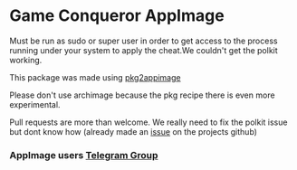 # Game Conqueror AppImage

Must be run as sudo or super user in order to get access to the process running under your system to apply the cheat.We couldn't get the polkit working.

This package was made using [pkg2appimage](https://github.com/AppImageCommunity/pkg2appimage)

Please don't use archimage because the pkg recipe there is even more experimental.

Pull requests are more than welcome. We really need to fix the polkit issue but dont know how (already made an [issue](https://github.com/scanmem/scanmem/issues/445) on the projects github)

### AppImage users [Telegram Group](https://t.me/appimagelucasmz)
